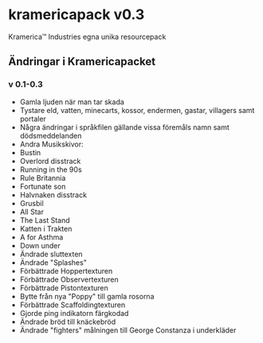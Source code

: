 # kramericapack v0.3
Kramerica™ Industries egna unika resourcepack

## Ändringar i Kramericapacket


### v 0.1-0.3

- Gamla ljuden när man tar skada
- Tystare eld, vatten, minecarts, kossor, endermen, gastar, villagers samt portaler
- Några ändringar i språkfilen gällande vissa föremåls namn samt dödsmeddelanden
- Andra Musikskivor:
 - Bustin
 - Overlord disstrack
 - Running in the 90s
 - Rule Britannia
 - Fortunate son
 - Halvnaken disstrack
 - Grusbil
 - All Star
 - The Last Stand
 - Katten i Trakten
 - A for Asthma
 - Down under
- Ändrade sluttexten
- Ändrade "Splashes"
- Förbättrade Hoppertexturen
- Förbättrade Observertexturen
- Förbättrade Pistontexturen
- Bytte från nya "Poppy" till gamla rosorna
- Förbättrade Scaffoldingtexturen
- Gjorde ping indikatorn färgkodad
- Ändrade bröd till knäckebröd
- Ändrade "fighters" målningen till George Constanza i underkläder
